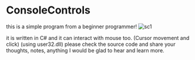 # ConsoleControls
this is a simple program from a beginner programmer!
![sc1](https://github.com/Monolith96/ConsoleControls/assets/137114692/b5f1ed76-e562-44a4-957e-2303832675f3)

it is written in C# and it can interact with mouse too. (Cursor movement and click) (using user32.dll)
please check the source code and share your thoughts, notes, anything
I would be glad to hear and learn more.


